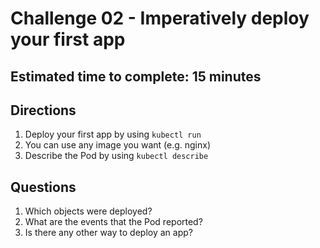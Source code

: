 # Challenge 02 - Imperatively deploy your first app
## Estimated time to complete: 15 minutes

## Directions
1. Deploy your first app by using `kubectl run`
2. You can use any image you want (e.g. nginx)
3. Describe the Pod by using `kubectl describe`

## Questions
1. Which objects were deployed?
2. What are the events that the Pod reported?
3. Is there any other way to deploy an app?